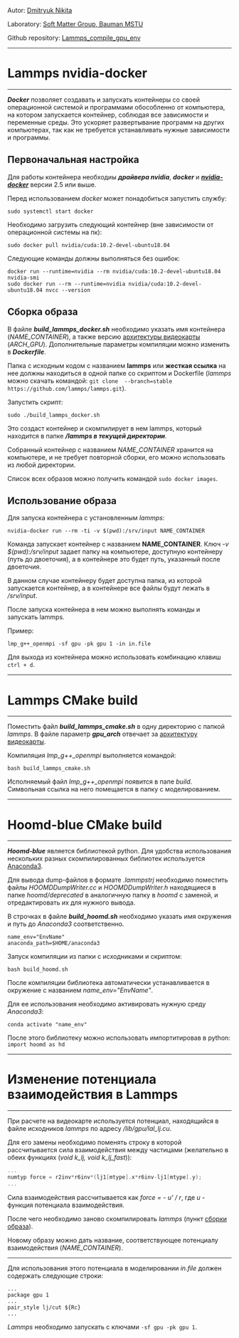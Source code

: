 
Autor: [Dmitryuk Nikita](https://github.com/NikitaDmitryuk)

Laboratory: [Soft Matter Group, Bauman MSTU](http://teratech.ru/en)

Github repository: [Lammps_compile_gpu_env](https://github.com/NikitaDmitryuk/Lammps_compile_gpu_env)

---

# Lammps nvidia-docker

---

***Docker*** позволяет создавать и запускать контейнеры со своей операционной системой и программами обособленно от компьютера, на котором запускается контейнер, соблюдая все зависимости и переменные среды. Это ускоряет развертывание программ на других компьютерах, так как не требуется устанавливать нужные зависимости и программы.


## Первоначальная настройка

Для работы контейнера необходиы ***драйвера nvidia***, ***docker*** и ***[nvidia-docker](https://github.com/NVIDIA/nvidia-docker)*** версии 2.5 или выше.

Перед использованием *docker* может понадобиться запустить службу:


```shell
sudo systemctl start docker
```

Необходимо загрузить следующий контейнер (вне зависимости от операционной системы на пк):

```shell
sudo docker pull nvidia/cuda:10.2-devel-ubuntu18.04
```

Следующие команды должны выполняться без ошибок:

```shell
docker run --runtime=nvidia --rm nvidia/cuda:10.2-devel-ubuntu18.04 nvidia-smi
sudo docker run --rm --runtime=nvidia nvidia/cuda:10.2-devel-ubuntu18.04 nvcc --version
```

## Сборка образа

В файле ***build_lammps_docker.sh*** необходимо указать имя контейнера (*NAME_CONTAINER*), а также версию [архитектуры видеокарты](https://ru.wikipedia.org/wiki/CUDA) (*ARCH_GPU*).
Дополнительные параметры компиляции можно изменить в ***Dockerfile***.

Папка с исходным кодом с названием **lammps** или **жесткая ссылка** на нее должны находиться в одной папке со скриптом и Dockerfile (*lammps* можно скачать командой: `git clone  --branch=stable https://github.com/lammps/lammps.git`).

Запустить скрипт:

```shell
sudo ./build_lammps_docker.sh
```

Это создаст контейнер и скомпилирует в нем lammps, который находится в папке ***/lammps в текущей директории***.

Собранный контейнер с названием *NAME_CONTAINER* хранится на компьютере, и не требует повторной сборки, его можно использовать из любой директории.

Список всех образов можно получить командой `sudo docker images`.

## Использование образа

Для запуска контейнера с установленным *lammps*:

```shell
nvidia-docker run --rm -ti -v $(pwd):/srv/input NAME_CONTAINER
```

Команда запускает контейнер с названием **NAME_CONTAINER**. Ключ *-v $(pwd):/srv/input* задает папку на компьютере, доступную контейнеру (путь до двоеточия), а в контейнере это будет путь, указанный после двоеточия.

В данном случае контейнеру будет доступна папка, из которой запускается контейнер, а в контейнере все файлы будут лежать в */srv/input*.

После запуска контейнера в нем можно выполнять команды и запускать lammps.

Пример:

```shell
lmp_g++_openmpi -sf gpu -pk gpu 1 -in in.file
```

Для выхода из контейнера можно использовать комбинацию клавиш `ctrl + d`.

---

# Lammps CMake build

---

Поместить файл ***build_lammps_cmake.sh*** в одну директорию с папкой *lammps*. В файле параметр ***gpu_arch*** отвечает за [архитектуру видеокарты](https://ru.wikipedia.org/wiki/CUDA).

Компиляция *lmp_g++_openmpi* выполняется командой:

```shell
bash build_lammps_cmake.sh
```

Исполняемый файл *lmp_g++_openmpi* появится в папе *build*. Символьная ссылка на него помещается в папку с моделированием.


---

# Hoomd-blue CMake build

---

***Hoomd-blue*** является библиотекой python. Для удобства использования нескольких разных скомпилированных библиотек используется [Anaconda3](https://docs.anaconda.com/anaconda/install/linux/).

Для вывода dump-файлов в формате *.lammpstrj* необходимо поместить файлы *HOOMDDumpWriter.cc* и *HOOMDDumpWriter.h* находящиеся в папке *hoomd/deprecated* в аналогичную папку в *hoomd* с заменой, и отредактировать их для нужного вывода.

В строчках в файле ***build_hoomd.sh*** необходимо указать имя окружения и путь до *Anaconda3* соответственно.

```shell
name_env="EnvName"
anaconda_path=$HOME/anaconda3
```

Запуск компиляции из папки с исходниками и скриптом:

```shell
bash build_hoomd.sh
```

После компиляции библиотека автоматически устанавливается в окружение с названием *name_env="EnvName"*.

Для ее использования необходимо активировать нужную среду *Anaconda3*:

```shell
conda activate "name_env"
```

После этого библиотеку можно использовать импортитировав в python: `import hoomd as hd`


---

# Изменение потенциала взаимодействия в Lammps

---

При расчете на видеокарте используется потенциал, находящийся в файле исходников *lammps* по адресу */lib/gpu/lal_lj.cu*.

Для его замены необходимо поменять строку в которой рассчитывается сила взаимодействия между частицами (желательно в обеих функциях (*void k_lj, void k_lj_fast*)):


```c++
...
numtyp force = r2inv*r6inv*(lj1[mtype].x*r6inv-lj1[mtype].y);
...
```

Сила взаимодействия рассчитывается как *force = - u' / r*, где *u* - функция потенциала взаимодействия.

После чего необходимо заново скомпилировать *lammps* (пункт [сборки образа](https://github.com/NikitaDmitryuk/Lammps_compile_gpu_env/blob/main/README.md#%D1%81%D0%B1%D0%BE%D1%80%D0%BA%D0%B0-%D0%BE%D0%B1%D1%80%D0%B0%D0%B7%D0%B0)).

Новому образу можно дать название, соответствующее потенциалу взаимодействия (*NAME_CONTAINER*).

***

Для использования этого потенциала в моделировании *in.file* должен содержать следующие строки:

    ...
    package gpu 1
    ...
    pair_style lj/cut ${Rc}
    ...

*Lammps* необходимо запускать с ключами `-sf gpu -pk gpu 1`.
